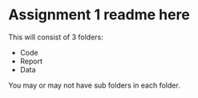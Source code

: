 # Assignment 1 readme here
This will consist of 3 folders:
- Code
- Report
- Data

You may or may not have sub folders in each folder.
